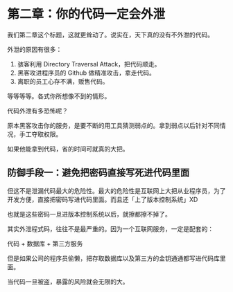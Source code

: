 # 第二章：你的代码一定会外泄

我们第二章这个标题，这就更耸动了。说实在，天下真的没有不外泄的代码。

外泄的原因有很多：

1. 骇客利用 Directory Traversal Attack，把代码顺走。
2. 黑客攻进程序员的 Github 做精准攻击，拿走代码。
3. 离职的员工心存不满，贩售代码。

等等等等。各式你所想像不到的情形。

代码外泄有多恐怖呢？

原本黑客攻击你的服务，是要不断的用工具猜测弱点的。拿到弱点以后针对不同情况，手工夺取权限。

如果他能拿到代码，省的时间可就真的大把。

## 防御手段一：避免把密码直接写死进代码里面

但这不是泄漏代码最大的危险性。最大的危险性是互联网上大把从业程序员，为了开发方便，直接把密码写进代码里面。而且还「上了版本控制系统」XD

也就是这些密码一旦进版本控制系统以后，就擦都擦不掉了。

其实外泄程式码，往往不是最严重的。因为一个互联网服务，一定是配套的：

代码 + 数据库 + 第三方服务

但是如果公司的程序员偷懒，把存取数据库以及第三方的金钥通通都写进代码库里面。

当代码一旦被盗，暴露的风险就会无限的大。
